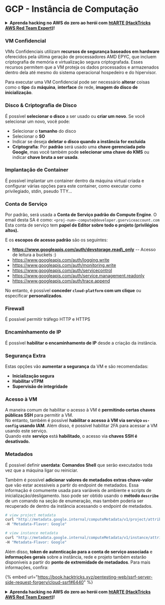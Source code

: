 # GCP - Instância de Computação

<details>

<summary><strong>Aprenda hacking no AWS do zero ao herói com</strong> <a href="https://training.hacktricks.xyz/courses/arte"><strong>htARTE (HackTricks AWS Red Team Expert)</strong></a><strong>!</strong></summary>

Outras formas de apoiar o HackTricks:

* Se você quer ver sua **empresa anunciada no HackTricks** ou **baixar o HackTricks em PDF**, confira os [**PLANOS DE ASSINATURA**](https://github.com/sponsors/carlospolop)!
* Adquira o [**material oficial PEASS & HackTricks**](https://peass.creator-spring.com)
* Descubra [**A Família PEASS**](https://opensea.io/collection/the-peass-family), nossa coleção de [**NFTs**](https://opensea.io/collection/the-peass-family) exclusivos
* **Junte-se ao grupo** 💬 [**Discord**](https://discord.gg/hRep4RUj7f) ou ao grupo [**telegram**](https://t.me/peass) ou **siga-me** no **Twitter** 🐦 [**@carlospolopm**](https://twitter.com/carlospolopm)**.**
* **Compartilhe suas técnicas de hacking enviando PRs para os repositórios github** [**HackTricks**](https://github.com/carlospolop/hacktricks) e [**HackTricks Cloud**](https://github.com/carlospolop/hacktricks-cloud).

</details>

### VM Confidencial

VMs Confidenciais utilizam **recursos de segurança baseados em hardware** oferecidos pela última geração de processadores AMD EPYC, que incluem criptografia de memória e virtualização segura criptografada. Esses recursos permitem que a VM proteja os dados processados e armazenados dentro dela até mesmo do sistema operacional hospedeiro e do hipervisor.

Para executar uma VM Confidencial pode ser necessário **alterar** coisas como o **tipo** da **máquina**, **interface** de rede, **imagem do disco de inicialização**.

### Disco & Criptografia de Disco

É possível **selecionar o disco** a ser usado ou **criar um novo**. Se você selecionar um novo, você pode:

* Selecionar o **tamanho** do disco
* Selecionar o **SO**
* Indicar se deseja **deletar o disco quando a instância for excluída**
* **Criptografia**: Por **padrão** será usado uma **chave gerenciada pelo Google**, mas você também pode **selecionar uma chave do KMS** ou indicar **chave bruta a ser usada**.

### Implantação de Container

É possível implantar um container dentro da máquina virtual criada e configurar várias opções para este container, como executar como privilegiado, stdin, pseudo TTY...

### Conta de Serviço

Por padrão, será usada a **Conta de Serviço padrão do Compute Engine**. O email desta SA é como: `<proj-num>-compute@developer.gserviceaccount.com`\
Esta conta de serviço tem **papel de Editor sobre todo o projeto (privilégios altos).**

E os **escopos de acesso padrão** são os seguintes:

* **https://www.googleapis.com/auth/devstorage.read\_only** -- Acesso de leitura a buckets :)
* https://www.googleapis.com/auth/logging.write
* https://www.googleapis.com/auth/monitoring.write
* https://www.googleapis.com/auth/servicecontrol
* https://www.googleapis.com/auth/service.management.readonly
* https://www.googleapis.com/auth/trace.append

No entanto, é possível **conceder `cloud-platform` com um clique** ou especificar **personalizados**.

### Firewall

É possível permitir tráfego HTTP e HTTPS

### Encaminhamento de IP

É possível **habilitar o encaminhamento de IP** desde a criação da instância.

### Segurança Extra

Estas opções vão **aumentar a segurança** da VM e são recomendadas:

* **Inicialização segura**
* **Habilitar vTPM**
* **Supervisão de integridade**

### Acesso à VM

A maneira comum de habilitar o acesso à VM é **permitindo certas chaves públicas SSH** para permitir a VM.\
No entanto, também é possível **habilitar o acesso à VM via serviço `os-config` usando IAM**. Além disso, é possível habilitar 2FA para acessar a VM usando este serviço.\
Quando este **serviço** está **habilitado**, o acesso via **chaves SSH é desativado.**

### Metadados

É possível definir **userdata**: **Comandos Shell** que serão executados toda vez que a máquina ligar ou reiniciar.

Também é possível **adicionar valores de metadados extras chave-valor** que vão estar acessíveis a partir do endpoint de metadados. Essa informação é comumente usada para variáveis de ambiente e scripts de inicialização/desligamento. Isso pode ser obtido usando o **método `describe`** de um comando na seção de enumeração, mas também poderia ser recuperado de dentro da instância acessando o endpoint de metadados.
```bash
# view project metadata
curl "http://metadata.google.internal/computeMetadata/v1/project/attributes/?recursive=true&alt=text" \
-H "Metadata-Flavor: Google"

# view instance metadata
curl "http://metadata.google.internal/computeMetadata/v1/instance/attributes/?recursive=true&alt=text" \
-H "Metadata-Flavor: Google"
```
Além disso, **token de autenticação para a conta de serviço associada** e **informações gerais** sobre a instância, rede e projeto também estarão disponíveis a partir do **ponto de extremidade de metadados**. Para mais informações, confira:

{% embed url="https://book.hacktricks.xyz/pentesting-web/ssrf-server-side-request-forgery/cloud-ssrf#6440" %}

<details>

<summary><strong>Aprenda hacking no AWS do zero ao herói com</strong> <a href="https://training.hacktricks.xyz/courses/arte"><strong>htARTE (HackTricks AWS Red Team Expert)</strong></a><strong>!</strong></summary>

Outras formas de apoiar o HackTricks:

* Se você quer ver sua **empresa anunciada no HackTricks** ou **baixar o HackTricks em PDF**, confira os [**PLANOS DE ASSINATURA**](https://github.com/sponsors/carlospolop)!
* Adquira o [**material oficial PEASS & HackTricks**](https://peass.creator-spring.com)
* Descubra [**A Família PEASS**](https://opensea.io/collection/the-peass-family), nossa coleção de [**NFTs**](https://opensea.io/collection/the-peass-family) exclusivos
* **Junte-se ao grupo** 💬 [**Discord**](https://discord.gg/hRep4RUj7f) ou ao grupo [**telegram**](https://t.me/peass) ou **siga-me** no **Twitter** 🐦 [**@carlospolopm**](https://twitter.com/carlospolopm)**.**
* **Compartilhe suas técnicas de hacking enviando PRs para os repositórios github do** [**HackTricks**](https://github.com/carlospolop/hacktricks) e [**HackTricks Cloud**](https://github.com/carlospolop/hacktricks-cloud).

</details>
